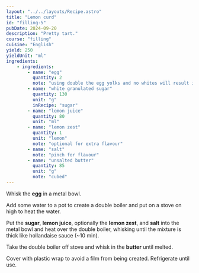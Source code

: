 ```yaml
---
layout: "../../layouts/Recipe.astro"
title: "Lemon curd"
id: "filling-5"
pubDate: 2024-09-20
description: "Pretty tart."
course: "filling"
cuisine: "English"
yield: 250
yieldUnit: "ml"
ingredients:
    - ingredients:
        - name: "egg"
          quantity: 2
          note: "using double the egg yolks and no whites will result in richer flavour."
        - name: "white granulated sugar"
          quantity: 130
          unit: "g"
          inRecipe: "sugar"
        - name: "lemon juice"
          quantity: 80
          unit: "ml"
        - name: "lemon zest"
          quantity: 1
          unit: "lemon"
          note: "optional for extra flavour"
        - name: "salt"
          note: "pinch for flavour"
        - name: "unsalted butter"
          quantity: 85
          unit: "g"
          note: "cubed"
---
```

Whisk the <b class="ingredient">egg</b> in a metal bowl.

Add some water to a pot to create a double boiler and put on a stove on high to heat the water.

Put the <b class="ingredient">sugar</b>, <b class="ingredient">lemon juice</b>, optionally the <b class="ingredient">lemon zest</b>, and <b class="ingredient">salt</b> into the metal bowl and heat over the double boiler, whisking until the mixture is thick like hollandaise sauce (~10 min).

Take the double boiler off stove and whisk in the <b class="ingredient">butter</b> until melted.

Cover with plastic wrap to avoid a film from being created. Refrigerate until use.